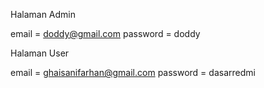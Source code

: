 Halaman Admin

email    = doddy@gmail.com
password = doddy

Halaman User

email    = ghaisanifarhan@gmail.com
password = dasarredmi
